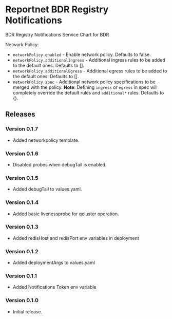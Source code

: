 # Reportnet BDR Registry Notifications

BDR Registry Notifications Service Chart for BDR

Network Policy:
- `networkPolicy.enabled` - Enable network policy. Defaults to false.
- `networkPolicy.additionalIngress` - Additional ingress rules to be added to the default ones. Defaults to [].
- `networkPolicy.additionalEgress` - Additional egress rules to be added to the default ones. Defaults to [].
- `networkPolicy.spec` - Additional network policy specifications to be merged with the policy. **Note**: Defining `ingress` or `egress` in spec will completely override the default rules and `additional*` rules. Defaults to {}.

## Releases

### Version 0.1.7
- Added networkpolicy template.

### Version 0.1.6
- Disabled probes when debugTail is enabled.

### Version 0.1.5
- Added debugTail to values.yaml.

### Version 0.1.4
- Added basic livenessprobe for qcluster operation.

### Version 0.1.3
- Added redisHost and redisPort env variables in deployment

### Version 0.1.2
- Added deploymentArgs to values.yaml

### Version 0.1.1
- Added Notifications Token env variable

### Version 0.1.0
- Initial release.
